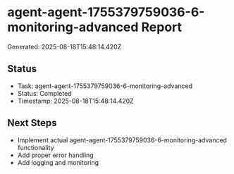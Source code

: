# agent-agent-1755379759036-6-monitoring-advanced Report

Generated: 2025-08-18T15:48:14.420Z

## Status
- Task: agent-agent-1755379759036-6-monitoring-advanced
- Status: Completed
- Timestamp: 2025-08-18T15:48:14.420Z

## Next Steps
- Implement actual agent-agent-1755379759036-6-monitoring-advanced functionality
- Add proper error handling
- Add logging and monitoring

